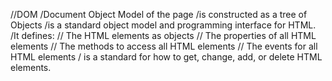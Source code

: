 //DOM
    /Document Object Model of the page
    /is constructed as a tree of Objects
    /is a standard object model and programming interface for HTML.
    /It defines:
        // The HTML elements as objects
        // The properties of all HTML elements
        // The methods to access all HTML elements
        // The events for all HTML elements
    /  is a standard for how to get, change, add, or delete HTML elements.
